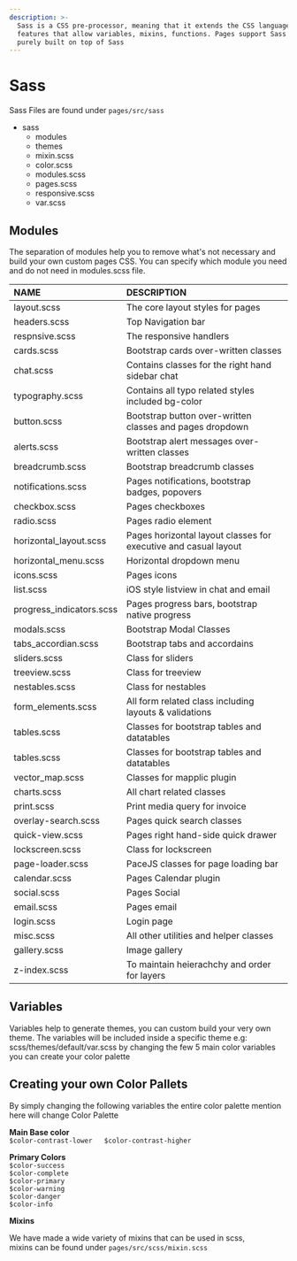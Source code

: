 ```yaml
---
description: >-
  Sass is a CSS pre-processor, meaning that it extends the CSS language, adding
  features that allow variables, mixins, functions. Pages support Sass and is
  purely built on top of Sass
---
```


# Sass

Sass Files are found under `pages/src/sass`

* sass
  * modules
  * themes
  * mixin.scss
  * color.scss
  * modules.scss
  * pages.scss
  * responsive.scss
  * var.scss

## **Modules**

The separation of modules help you to remove what's not necessary and build your own custom pages CSS. You can specify which module you need and do not need in modules.scss file.

| NAME | DESCRIPTION |
| :--- | :--- |
| layout.scss | The core layout styles for pages |
| headers.scss | Top Navigation bar |
| respnsive.scss | The responsive handlers |
| cards.scss | Bootstrap cards over-written classes |
| chat.scss | Contains classes for the right hand sidebar chat |
| typography.scss | Contains all typo related styles included bg-color |
| button.scss | Bootstrap button over-written classes and pages dropdown |
| alerts.scss | Bootstrap alert messages over-written classes |
| breadcrumb.scss | Bootstrap breadcrumb classes |
| notifications.scss | Pages notifications, bootstrap badges, popovers |
| checkbox.scss | Pages checkboxes  |
| radio.scss | Pages radio element |
| horizontal\_layout.scss | Pages horizontal layout classes for executive and casual layout |
| horizontal\_menu.scss | Horizontal dropdown menu |
| icons.scss | Pages icons |
| list.scss | iOS style listview in chat and email |
| progress\_indicators.scss | Pages progress bars, bootstrap native progress |
| modals.scss | Bootstrap Modal Classes |
| tabs\_accordian.scss | Bootstrap tabs and accordains |
| sliders.scss | Class for sliders |
| treeview.scss | Class for treeview |
| nestables.scss | Class for nestables |
| form\_elements.scss | All form related class including layouts & validations |
| tables.scss | Classes for bootstrap tables and datatables |
| tables.scss | Classes for bootstrap tables and datatables |
| vector\_map.scss | Classes for mapplic plugin |
| charts.scss | All chart related classes |
| print.scss | Print media query for invoice |
| overlay-search.scss | Pages quick search classes |
| quick-view.scss | Pages right hand-side quick drawer |
| lockscreen.scss | Class for lockscreen |
| page-loader.scss | PaceJS classes for page loading bar |
| calendar.scss | Pages Calendar plugin |
| social.scss | Pages Social |
| email.scss | Pages email |
| login.scss | Login page |
| misc.scss | All other utilities and helper classes |
| gallery.scss | Image gallery |
| z-index.scss | To maintain heierachchy and order for layers |

## **Variables**

Variables help to generate themes, you can custom build your very own theme. The variables will be included inside a specific theme e.g: scss/themes/default/var.scss by changing the few 5 main color variables you can create your color palette  


## **Creating your own Color Pallets**

By simply changing the following variables the entire color palette mention here will change Color Palette   
  
**Main Base color**   
`$color-contrast-lower  
$color-contrast-higher`

   
**Primary Colors**   
`$color-success`   
`$color-complete`   
`$color-primary`   
`$color-warning`   
`$color-danger`   
`$color-info`  


**Mixins**

We have made a wide variety of mixins that can be used in scss,   
mixins can be found under `pages/src/scss/mixin.scss`  


